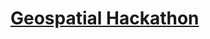 <h1><a href="https://www.mbie.govt.nz/science-and-technology/science-and-innovation/international-opportunities/new-zealand-r-d/innovative-partnerships/takiwaehere-the-geospatial-hackathon/">Geospatial Hackathon</a></h1>
